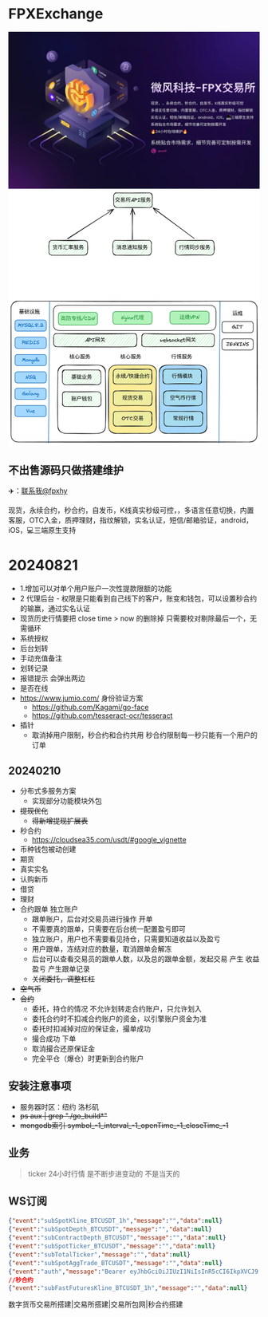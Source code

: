 # FPXExchange
![img.png](banner.jpg) 
![img.png](img.png)
## 不出售源码只做搭建维护
✈️：[联系我@fpxhy](https://t.me/fpxhy)

现货，永续合约，秒合约，自发币，K线真实秒级可控，，多语言任意切换，内置客服，OTC入金，质押理财，指纹解锁，实名认证，短信/邮箱验证，android，iOS，💻三端原生支持
# 20240821
- 1.增加可以对单个用户账户一次性提款限额的功能
- 2 代理后台 - 权限是只能看到自己线下的客户，账变和钱包，可以设置秒合约的输赢，通过实名认证
- 现货历史行情要把 close time > now 的删除掉 只需要校对剔除最后一个，无需循环
- 系统授权
- 后台划转
- 手动充值备注
- 划转记录
- 报错提示 会弹出两边
- 是否在线
- https://www.jumio.com/ 身份验证方案
  - https://github.com/Kagami/go-face
  - https://github.com/tesseract-ocr/tesseract
- 插针
  - 取消掉用户限制，秒合约和合约共用 秒合约限制每一秒只能有一个用户的订单
## 20240210
- 分布式多服务方案
  - 实现部分功能模块外包
- ~~提现优化~~ 
  - ~~得新增提现扩展表~~
- 秒合约
  - https://cloudsea35.com/usdt/#google_vignette
- 币种钱包被动创建
- 期货
- 真实实名
- 认购新币
- 借贷
- 理财
- 合约跟单 独立账户
  - 跟单账户，后台对交易员进行操作 开单
  - 不需要真的跟单，只需要在后台统一配置盈亏即可
  - 独立账户，用户也不需要看见持仓，只需要知道收益以及盈亏
  - 用户跟单，冻结对应的数量，取消跟单会解冻
  - 后台可以查看交易员的跟单人数，以及总的跟单金额，发起交易 产生 收益盈亏 产生跟单记录
  - ~~关闭委托，调整杠杠~~
- ~~空气币~~
- ~~合约~~
  - 委托，持仓的情况 不允许划转走合约账户，只允许划入
  - 委托合约时不扣减合约账户的资金，以引擎账户资金为准
  - 委托时扣减掉对应的保证金，撮单成功
  - 撮合成功 下单
  - 取消撮合还原保证金
  - 完全平仓（爆仓）时更新到合约账户
## 安装注意事项
- 服务器时区：纽约 洛杉矶
- ~~ps aux | grep "./go_build*"~~
- ~~mongodb索引 symbol_-1_interval_-1_openTime_-1_closeTime_-1~~

## 业务
> ticker 24小时行情 是不断步进变动的 不是当天的

## WS订阅
```json
{"event":"subSpotKline_BTCUSDT_1h","message":"","data":null}
{"event":"subSpotDepth_BTCUSDT","message":"","data":null}
{"event":"subContractDepth_BTCUSDT","message":"","data":null}
{"event":"subSpotTicker_BTCUSDT","message":"","data":null}
{"event":"subTotalTicker","message":"","data":null}
{"event":"subSpotAggTrade_BTCUSDT","message":"","data":null}
{"event":"auth","message":"Bearer eyJhbGciOiJIUzI1NiIsInR5cCI6IkpXVCJ9.eyJDdXN0b20iOnsiaWQiOjYxLCJ1c2VybmFtZSI6IjgxMjI1MDk2MTYifSwiaXNzIjoiand0Iiwic3ViIjoibWVtYmVyIiwiZXhwIjoxNzAxNDMzMDQ5fQ.aft1-8KOpJESPY0sGdDKoeNZ9MLJ-0j_TzsV3KwImbE","data":null}
//秒合约
{"event":"subFastFuturesKline_BTCUSDT_1h","message":"","data":null}
```
数字货币交易所搭建|交易所搭建|交易所包网|秒合约搭建
